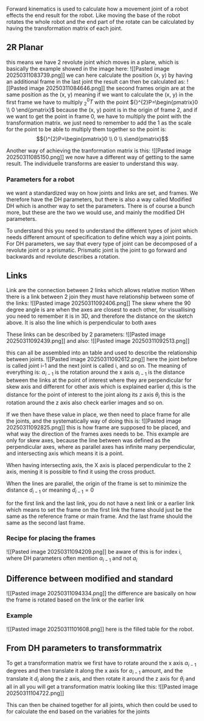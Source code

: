 Forward kinematics is used to calculate how a movement joint of a robot effects the end result for the robot. Like moving the base of the robot rotates the whole robot and the end part of the rotate can be calculated by having the transformation matrix of each joint.

## 2R Planar
this means we have 2 revolute joint which moves in a plane, which is basically the example showed in the image here:
![[Pasted image 20250311083739.png]]
we can here calculate the position (x, y) by having an additional frame in the last joint
the result can then be calculated as:
![[Pasted image 20250311084646.png]]
the second frames origin are at the same position as the (x, y) meaning if we want to calculate the (x, y) in the first frame we have to multiply ${}^{0}_{2}T$ with the point ${}^{2}P=\begin{pmatrix}0 \\ 0 \end{pmatrix}$
because the (x, y) point is in the origin of frame 2, and if we want to get the point in frame 0, we have to multiply the point with the transformation matrix.
we just need to remember to add the 1 as the scale for the point to be able to multiply them together so the point is:
$${}^{2}P=\begin{pmatrix}0 \\ 0 \\ s\end{pmatrix}$$


Another way of achieving the tranformation matrix is this:
![[Pasted image 20250311085150.png]]
we now have a different way of getting to the same result. The individuelle transforms are easier to understand this way.

### Parameters for a robot
we want a standardized way on how joints and links are set, and frames. We therefore have the DH parameters, but there is also a way called Modified DH which is another way to set the parameters. There is of course a bunch more, but these are the two we would use, and mainly the modified DH parameters.

To understand this you need to understand the different types of joint which needs different amount of specification to define which way a joint points.
For DH parameters, we say that every type of joint can be decomposed of a revolute joint or a prismatic. Prismatic joint is the joint to go forward and backwards and revolute describes a rotation.


## Links
Link are the connection between 2 links which allows relative motion
When there is a link between 2 join they must have relationship between some of the links:
![[Pasted image 20250311092406.png]]
The skew where the 90 degree angle is are when the axes are closest to each other, for visuallising you need to remember it is in 3D, and therefore the distance on the sketch above. It is also the line which is perpendicular to both axes

These links can be described by 2 parameters:
![[Pasted image 20250311092439.png]]
and also:
![[Pasted image 20250311092513.png]]

this can all be assembled into an table and used to describe the relationship between joints.
![[Pasted image 20250311092612.png]]
here the joint before is called joint i-1 and the next joint is called i, and so on.
The meaning of everything is:
$\alpha_{i-1}$ is the rotation around the x axis
$a_{i-1}$ is the distance between the links at the point of interest where they are perpendicular for skew axis and different for other axis which is explained earlier
$d_{i}$ this is the distance for the point of interest to the joint along its z axis
$\theta_{i}$ this is the rotation around the z axis
also check earlier images and so on.




If we then have these value in place, we then need to place frame for alle the joints, and the systematically way of doing this is:
![[Pasted image 20250311092825.png]]
this is how frame are supposed to be placed, and what way the direction of the frames axes needs to be. This example are only for skew axes, because the line between was defined as the perpendicular axes, where as parallel axes has infinite many perpendicular, and intersecting axis which means it is a point.

When having intersecting axis, the X axis is placed perpendicular to the 2 axis, mening it is possible to find it using the cross product. 

When the lines are parallel, the origin of the frame is set to minimize the distance $d_{i-1}$ or meaning $d_{i-1}=0$

for the first link and the last link, you do not have a next link or a earlier link which means to set the frame on the first link the frame should just be the same as the reference frame or main frame.
And the last frame should the same as the second last frame.

### Recipe for placing the frames
![[Pasted image 20250311094209.png]]
be aware of this is for index i, where DH parameters often mention $\alpha_{i-1}$ and not $a_{i}$



## Difference between modified and standard
![[Pasted image 20250311094334.png]]
the difference are basically on how the frame is rotated based on the link or the earlier link
	
### Example
![[Pasted image 20250311101608.png]]
here is the filled table for the robot.


## From DH parameters to transformmatrix
To get a transformation matrix we first have to rotate around the x axis $\alpha_{i-1}$ degrees and then translate it along the x axis for $a_{i-1}$ amount, and the translate it $d_{i}$ along the z axis, and then rotate it around the z axis for $\theta_{i}$ and all in all you will get a transformation matrix looking like this:
![[Pasted image 20250311104722.png]]


This can then be chained together for all joints, which then could be used to for calculate the end based on the variables for the joints
